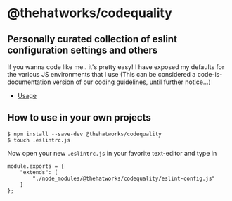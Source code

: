 # @thehatworks/codequality

## Personally curated collection of eslint configuration settings and others

If you wanna code like me.. it's pretty easy! I have exposed my defaults for the various JS environments that I use
(This can be considered a code-is-documentation version of our coding guidelines, until further notice...)


* [Usage](#how-to-use-in-your-own-projects)

## How to use in your own projects

    $ npm install --save-dev @thehatworks/codequality
    $ touch .eslintrc.js

Now open your new `.eslintrc.js` in your favorite text-editor and type in

    module.exports = {
        "extends": [
            "./node_modules/@thehatworks/codequality/eslint-config.js"
        ]
    };
